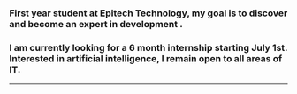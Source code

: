 ### First year student at Epitech Technology, my goal is to discover and become an expert in development . 
### I am currently looking for a 6 month internship starting July 1st. Interested in artificial intelligence, I remain open to all areas of IT.
-----


<!--
**Mael-RABOT/Mael-RABOT** is a ✨ _special_ ✨ repository because its `README.md` (this file) appears on your GitHub profile.

Here are some ideas to get you started:

- 🔭 I’m currently working on ...
- 🌱 I’m currently learning ...
- 👯 I’m looking to collaborate on ...
- 🤔 I’m looking for help with ...
- 💬 Ask me about ...
- 📫 How to reach me: ...
- 😄 Pronouns: ...
- ⚡ Fun fact: ...
-->
